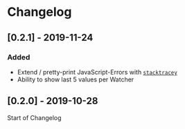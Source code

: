# Changelog

## [0.2.1] - 2019-11-24

### Added
- Extend / pretty-print JavaScript-Errors with [`stacktracey`](https://www.npmjs.com/package/stacktracey) 
- Ability to show last 5 values per Watcher

## [0.2.0] - 2019-10-28

Start of Changelog

